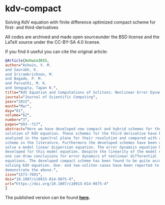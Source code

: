 # kdv-compact
Solving KdV equation with finite difference optimized compact scheme for first- and third-derivatives

All codes are archived and made open sourceunder the BSD license and the LaTeX
source under the CC-BY-SA 4.0 license.

If you find it useful you can cite the original article:

```bibtex
@Article{Ashwin2015,
author="Ashwin, V. M.
and Saurabh, K.
and Sriramkrishnan, M.
and Bagade, P. M.
and Parvathi, M. K.
and Sengupta, Tapan K.",
title="KdV Equation and Computations of Solitons: Nonlinear Error Dynamics",
journal="Journal of Scientific Computing",
year="2015",
month="Mar",
day="01",
volume="62",
number="3",
pages="693--717",
abstract="Here we have developed new compact and hybrid schemes for the
solution of KdV equation. These schemes for the third derivative have been
analyzed in the spectral plane for their resolution and compared with another
scheme in the literature. Furthermore the developed schemes have been used to
solve a model linear dispersion equation. The error dynamics equation has been
developed for this model equation. Despite the linearity of the model equation,
one can draw conclusions for error dynamics of nonlinear differential
equations. The developed compact scheme has been found to be quite accurate in
solving KdV equation. One- and two-soliton cases have been reported to
demonstrate the above.",
issn="1573-7691",
doi="10.1007/s10915-014-9875-4",
url="https://doi.org/10.1007/s10915-014-9875-4"
}
```

The published version can be found
**[here](https://doi.org/10.1007/s10915-014-9875-4).**
